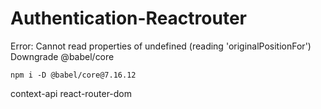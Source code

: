 # Authentication-Reactrouter

Error: Cannot read properties of undefined (reading 'originalPositionFor')
Downgrade @babel/core
```
npm i -D @babel/core@7.16.12
```

context-api
react-router-dom
